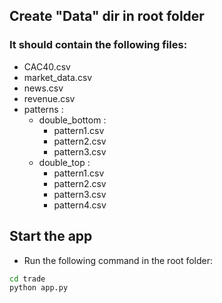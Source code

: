 ## Create "Data" dir in root folder

### It should contain the following files:
- CAC40.csv
- market_data.csv
- news.csv
- revenue.csv
- patterns :
  - double_bottom :
    - pattern1.csv
    - pattern2.csv
    - pattern3.csv
  - double_top :
    - pattern1.csv
    - pattern2.csv
    - pattern3.csv
    - pattern4.csv

## Start the app
- Run the following command in the root folder:
```bash
cd trade
python app.py
```